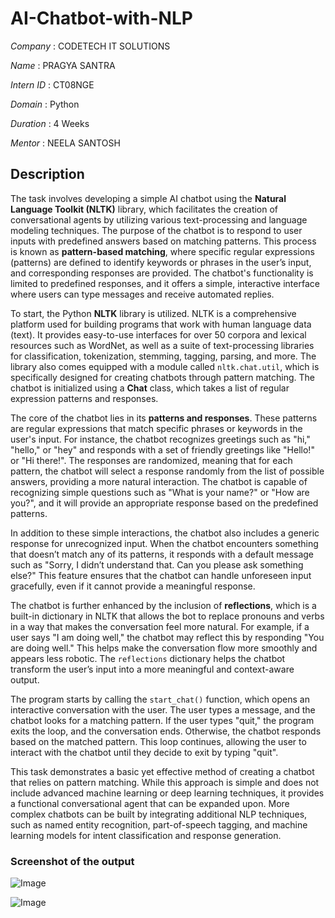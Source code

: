 # AI-Chatbot-with-NLP

*Company* : CODETECH IT SOLUTIONS

*Name* : PRAGYA SANTRA

*Intern ID* : CT08NGE

*Domain* : Python

*Duration* : 4 Weeks

*Mentor* : NEELA SANTOSH

## Description

The task involves developing a simple AI chatbot using the **Natural Language Toolkit (NLTK)** library, which facilitates the creation of conversational agents by utilizing various text-processing and language modeling techniques. The purpose of the chatbot is to respond to user inputs with predefined answers based on matching patterns. This process is known as **pattern-based matching**, where specific regular expressions (patterns) are defined to identify keywords or phrases in the user’s input, and corresponding responses are provided. The chatbot's functionality is limited to predefined responses, and it offers a simple, interactive interface where users can type messages and receive automated replies.

To start, the Python **NLTK** library is utilized. NLTK is a comprehensive platform used for building programs that work with human language data (text). It provides easy-to-use interfaces for over 50 corpora and lexical resources such as WordNet, as well as a suite of text-processing libraries for classification, tokenization, stemming, tagging, parsing, and more. The library also comes equipped with a module called `nltk.chat.util`, which is specifically designed for creating chatbots through pattern matching. The chatbot is initialized using a **Chat** class, which takes a list of regular expression patterns and responses.

The core of the chatbot lies in its **patterns and responses**. These patterns are regular expressions that match specific phrases or keywords in the user's input. For instance, the chatbot recognizes greetings such as "hi," "hello," or "hey" and responds with a set of friendly greetings like "Hello!" or "Hi there!". The responses are randomized, meaning that for each pattern, the chatbot will select a response randomly from the list of possible answers, providing a more natural interaction. The chatbot is capable of recognizing simple questions such as "What is your name?" or "How are you?", and it will provide an appropriate response based on the predefined patterns.

In addition to these simple interactions, the chatbot also includes a generic response for unrecognized input. When the chatbot encounters something that doesn’t match any of its patterns, it responds with a default message such as "Sorry, I didn’t understand that. Can you please ask something else?" This feature ensures that the chatbot can handle unforeseen input gracefully, even if it cannot provide a meaningful response.

The chatbot is further enhanced by the inclusion of **reflections**, which is a built-in dictionary in NLTK that allows the bot to replace pronouns and verbs in a way that makes the conversation feel more natural. For example, if a user says "I am doing well," the chatbot may reflect this by responding "You are doing well." This helps make the conversation flow more smoothly and appears less robotic. The `reflections` dictionary helps the chatbot transform the user’s input into a more meaningful and context-aware output.

The program starts by calling the `start_chat()` function, which opens an interactive conversation with the user. The user types a message, and the chatbot looks for a matching pattern. If the user types "quit," the program exits the loop, and the conversation ends. Otherwise, the chatbot responds based on the matched pattern. This loop continues, allowing the user to interact with the chatbot until they decide to exit by typing "quit".

This task demonstrates a basic yet effective method of creating a chatbot that relies on pattern matching. While this approach is simple and does not include advanced machine learning or deep learning techniques, it provides a functional conversational agent that can be expanded upon. More complex chatbots can be built by integrating additional NLP techniques, such as named entity recognition, part-of-speech tagging, and machine learning models for intent classification and response generation.


### Screenshot of the output


![Image](https://github.com/user-attachments/assets/caddffe8-c6cb-4f44-a4ed-12766e804ed0)

![Image](https://github.com/user-attachments/assets/7c328fde-fec1-42fa-ab2a-989c073d556a)
